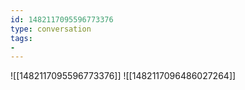 ```yaml
---
id: 1482117095596773376
type: conversation
tags:
- 
---
```

![[1482117095596773376]]
![[1482117096486027264]]

